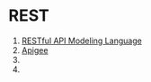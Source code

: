 # REST

1. [RESTful API Modeling Language](http://raml.org/index.html)
1. [Apigee](http://apigee.com/about/resources)
1. []()
1. []()